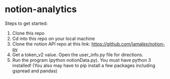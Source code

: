 # notion-analytics
Steps to get started:
1. Clone this repo
2. Cd into this repo on your local machine
3. Clone the notion API repo at this link: https://github.com/jamalex/notion-py
4. Get a token_v2 value. Open the user_info.py file for directions.
5. Run the program (python notionData.py). You must have python 3 installed! (You also may have to pip install a few packages including gspread and pandas)

